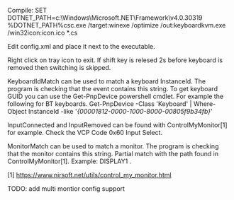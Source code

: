 Compile:
SET DOTNET_PATH=c:\Windows\Microsoft.NET\Framework\v4.0.30319\
%DOTNET_PATH%csc.exe /target:winexe /optimize /out:keyboardkvm.exe /win32icon:icon.ico *.cs

Edit config.xml and place it next to the executable.

Right click on tray icon to exit.
If shift key is relesed 2s before keyboard is removed then switching is skipped.

KeyboardIdMatch can be used to match a keyboard InstanceId. The program is checking that the event contains this string.
To get keyboard GUID you can use the Get-PnpDevice powershell cmdlet.
For example the following for BT keyboards.
Get-PnpDevice -Class 'Keyboard' | Where-Object InstanceId -like '*{00001812-0000-1000-8000-00805f9b34fb}*'

InputConnected and InputRemoved can be found with ControlMyMonitor[1] for example. Check the VCP Code 0x60 Input Select.

MonitorMatch can be used to match a monitor. The program is checking that the monitor contains this string. 
Partial match with the path found in ControlMyMonitor[1]. Example: DISPLAY1 .

[1] https://www.nirsoft.net/utils/control_my_monitor.html

TODO:
add multi montior config support